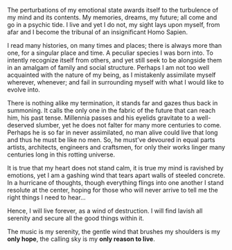 The perturbations of my emotional state awards itself to the turbulence of my mind and its contents. My memories, dreams, my future; all come and go in a psychic tide. I live and yet I do not, my sight lays upon myself, from afar and I become the tribunal of an insignificant Homo Sapien.

I read many histories, on many times and places; there is always more than one, for a singular place and time. A peculiar species I was born into. To intently recognize itself from others, and yet still seek to be alongside them in an amalgam of family and social structure. Perhaps I am not too well acquainted with the nature of my being, as I mistakenly assimilate myself wherever, whenever; and fail in surrounding myself with what I would like to evolve into.

There is nothing alike my termination, it stands far and gazes thus back in summoning. It calls the only one in the fabric of the future that can reach him, his past tense. Millennia passes and his eyelids gravitate to a well-deserved slumber, yet he does not falter for many more centuries to come. Perhaps he is so far in never assimilated, no man alive could live that long and thus he must be like no men. So, he must’ve devoured in equal parts artists, architects, engineers and craftsmen, for only their works linger many centuries long in this rotting universe.

It is true that my heart does not stand calm, it is true my mind is ravished by emotions, yet I am a gashing wind that tears apart walls of steeled concrete. In a hurricane of thoughts, though everything flings into one another I stand resolute at the center, hoping for those who will never arrive to tell me the right things I need to hear…

Hence, I will live forever, as a wind of destruction. I will find lavish all serenity and secure all the good things within it.

The music is my serenity, the gentle wind that brushes my shoulders is my **only hope**, the calling sky is my **only reason to live**.